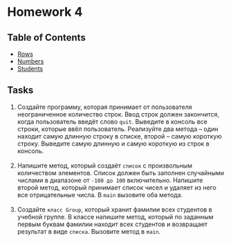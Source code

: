 # Homework 4

## Table of Contents
* [Rows](./src/rows)
* [Numbers](./src/numbers)
* [Students](./src/students)

## Tasks

1. Создайте программу, которая принимает от пользователя
неограниченное количество строк. Ввод строк должен закончится,
когда пользователь введёт слово `quit`. Выведите в консоль все
строки, которые ввёл пользователь. Реализуйте два метода – один
находит самую длинную строку в списке, второй – самую короткую
строку. Выведите самую длинную и самую короткую из строк в консоль.
<br><br>
2. Напишите метод, который создаёт `список` с произвольным
количеством элементов. Список должен быть заполнен случайными
числами в диапазоне от `-100 до 100` включительно. Напишите
второй метод, который принимает список чисел и удаляет из него
все отрицательные числа. В `main` вызовите оба метода.
<br><br>
3. Создайте `класс Group`, который хранит фамилии всех студентов
в учебной группе. В классе напишите метод, который по заданным
первым буквам фамилии находит всех студентов и возвращает
результат в виде `списка`. Вызовите метод в `main`.